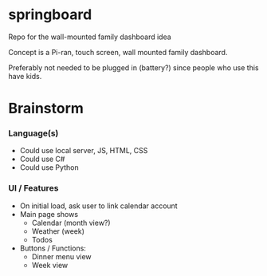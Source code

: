# springboard
Repo for the wall-mounted family dashboard idea

Concept is a Pi-ran, touch screen, wall mounted family dashboard.

Preferably not needed to be plugged in (battery?) since people who use this have kids.

# Brainstorm

### Language(s)
- Could use local server, JS, HTML, CSS
- Could use C#
- Could use Python

### UI / Features
- On initial load, ask user to link calendar account
- Main page shows 
    - Calendar (month view?) 
    - Weather (week) 
    - Todos
- Buttons / Functions:
    - Dinner menu view
    - Week view 
